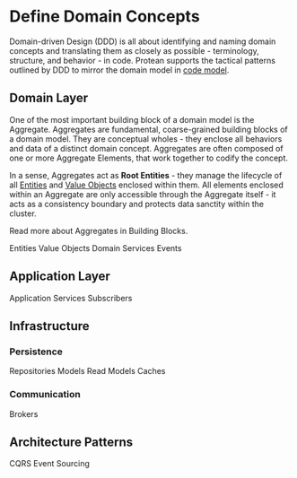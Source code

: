 # Define Domain Concepts

Domain-driven Design (DDD) is all about identifying and naming domain concepts
and translating them as closely as possible - terminology, structure, and
behavior - in code. Protean supports the tactical patterns outlined by DDD
to mirror the domain model in [code model](../../glossary.md#code-model).

## Domain Layer

One of the most important building block of a domain model is the Aggregate.
Aggregates are fundamental, coarse-grained building blocks of a domain model.
They are conceptual wholes - they enclose all behaviors and data of a distinct
domain concept. Aggregates are often composed of one or more Aggregate
Elements, that work together to codify the concept.
<!-- FIXME Fix link to Aggregate elements in above paragraph -->

In a sense, Aggregates act as **Root Entities** - they manage the lifecycle
of all [Entities](../../glossary.md#entity) and 
[Value Objects](../../glossary.md#value-object) enclosed within them.
All elements enclosed within an Aggregate are only accessible through the
Aggregate itself - it acts as a consistency boundary and protects data
sanctity within the cluster.

Read more about Aggregates in Building Blocks.
<!-- FIXME Fix link to Aggregate Building block page -->

Entities
Value Objects
Domain Services
Events

## Application Layer

Application Services
Subscribers

## Infrastructure

### Persistence

Repositories
Models
Read Models
Caches

### Communication

Brokers

## Architecture Patterns

CQRS
Event Sourcing